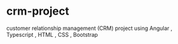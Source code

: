 # crm-project
customer relationship management (CRM) project using Angular , Typescript , HTML , CSS , Bootstrap

